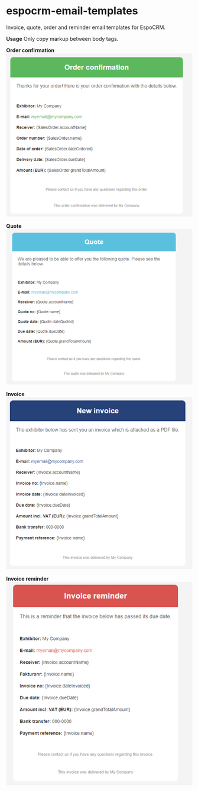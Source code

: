 # espocrm-email-templates
Invoice, quote, order and reminder email templates for EspoCRM.

**Usage**
Only copy markup between body tags.

**Order confirmation**
![Order confirmation.](/images/order-confirmation.png)

**Quote**
![Order confirmation.](/images/quote.png)

**Invoice**
![Order confirmation.](/images/invoice.png)

**Invoice reminder**
![Order confirmation.](/images/invoice-reminder.png)